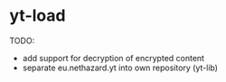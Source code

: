 yt-load
=======

TODO:
- add support for decryption of encrypted content
- separate eu.nethazard.yt into own repository (yt-lib)
